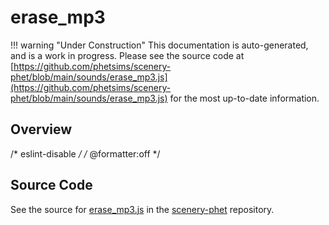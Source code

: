 # erase_mp3

!!! warning "Under Construction"
    This documentation is auto-generated, and is a work in progress. Please see the source code at
    [https://github.com/phetsims/scenery-phet/blob/main/sounds/erase_mp3.js](https://github.com/phetsims/scenery-phet/blob/main/sounds/erase_mp3.js) for the most up-to-date information.

## Overview

/* eslint-disable */
/* @formatter:off */



## Source Code

See the source for [erase_mp3.js](https://github.com/phetsims/scenery-phet/blob/main/sounds/erase_mp3.js) in the [scenery-phet](https://github.com/phetsims/scenery-phet) repository.
